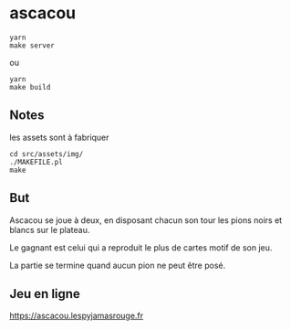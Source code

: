 # ascacou

```
yarn
make server
```

ou

```
yarn
make build
```
## Notes

les assets sont à fabriquer

    cd src/assets/img/
    ./MAKEFILE.pl
    make

## But

Ascacou se joue à deux, en disposant chacun son tour les pions noirs et blancs sur le plateau.

Le gagnant est celui qui a reproduit le plus de cartes motif de son jeu.

La partie se termine quand aucun pion ne peut être posé.

## Jeu en ligne

https://ascacou.lespyjamasrouge.fr
